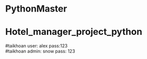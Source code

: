 # PythonMaster
# Hotel_manager_project_python

#taikhoan user: alex pass:123 \
#taikhoan admin: snow pass: 123
 
